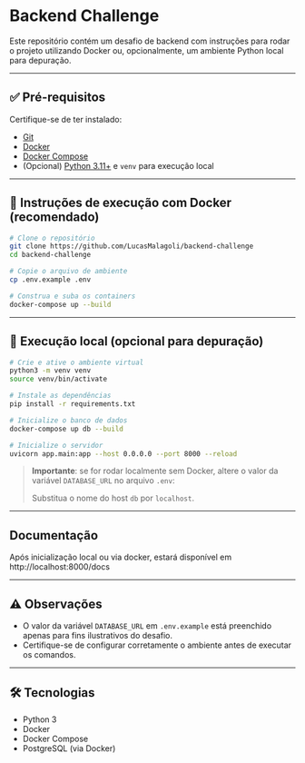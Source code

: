 # Backend Challenge

Este repositório contém um desafio de backend com instruções para rodar o projeto utilizando Docker ou, opcionalmente, um ambiente Python local para depuração.

---

## ✅ Pré-requisitos

Certifique-se de ter instalado:

- [Git](https://git-scm.com/)
- [Docker](https://www.docker.com/)
- [Docker Compose](https://docs.docker.com/compose/)
- (Opcional) [Python 3.11+](https://www.python.org/) e `venv` para execução local

---

## 🚀 Instruções de execução com Docker (recomendado)

```bash
# Clone o repositório
git clone https://github.com/LucasMalagoli/backend-challenge
cd backend-challenge

# Copie o arquivo de ambiente
cp .env.example .env

# Construa e suba os containers
docker-compose up --build
````

---

## 🐛 Execução local (opcional para depuração)

```bash
# Crie e ative o ambiente virtual
python3 -m venv venv
source venv/bin/activate

# Instale as dependências
pip install -r requirements.txt

# Inicialize o banco de dados
docker-compose up db --build

# Inicialize o servidor
uvicorn app.main:app --host 0.0.0.0 --port 8000 --reload
```

> **Importante**: se for rodar localmente sem Docker, altere o valor da variável `DATABASE_URL` no arquivo `.env`:
>
> Substitua o nome do host `db` por `localhost`.

---

## Documentação

Após inicialização local ou via docker, estará disponível em http://localhost:8000/docs

---

## ⚠️ Observações

* O valor da variável `DATABASE_URL` em `.env.example` está preenchido apenas para fins ilustrativos do desafio.
* Certifique-se de configurar corretamente o ambiente antes de executar os comandos.

---

## 🛠️ Tecnologias

* Python 3
* Docker
* Docker Compose
* PostgreSQL (via Docker)
